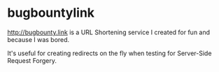 # bugbountylink
http://bugbounty.link is a URL Shortening service I created for fun and because I was bored.

It's useful for creating redirects on the fly when testing for Server-Side Request Forgery.
